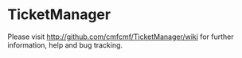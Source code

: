TicketManager
=============

Please visit http://github.com/cmfcmf/TicketManager/wiki for further information, help and bug tracking.

